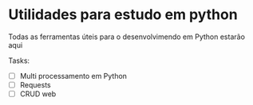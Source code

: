 # Utilidades para estudo em python

Todas as ferramentas úteis para o desenvolvimendo em Python estarão aqui

Tasks:
- [ ] Multi processamento em Python
- [ ] Requests
- [ ] CRUD web